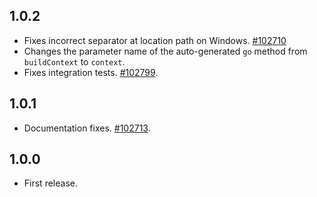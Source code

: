 ## 1.0.2

- Fixes incorrect separator at location path on Windows. [#102710](https://github.com/flutter/flutter/issues/102710)
- Changes the parameter name of the auto-generated `go` method from `buildContext` to `context`.
- Fixes integration tests. [#102799](https://github.com/flutter/flutter/issues/102799).

## 1.0.1

- Documentation fixes. [#102713](https://github.com/flutter/flutter/issues/102713).

## 1.0.0

- First release.
